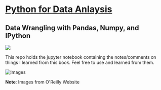 # [Python for Data Anlaysis](https://www.oreilly.com/library/view/python-for-data/9781491957653/) 
## Data Wrangling with Pandas, Numpy, and IPython

[![](https://img.shields.io/badge/Download-this%20folder-green)](https://minhaskamal.github.io/DownGit/#/home?url=https://github.com/adhadse/colab_repo/tree/master/pydata)

This repo holds the jupyter notebook containing the notes/comments on things I learned from this book. Feel free to use and learned from them.

![Images](https://user-images.githubusercontent.com/56764399/115943814-bb26cd80-a4cf-11eb-9931-229f4a3ec3e8.png)

**Note**: Images from O'Reilly Website
